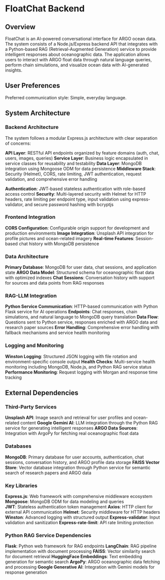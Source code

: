 # FloatChat Backend

## Overview

FloatChat is an AI-powered conversational interface for ARGO ocean data. The system consists of a Node.js/Express backend API that integrates with a Python-based RAG (Retrieval-Augmented Generation) service to provide intelligent responses about oceanographic data. The application allows users to interact with ARGO float data through natural language queries, perform chain simulations, and visualize ocean data with AI-generated insights.

## User Preferences

Preferred communication style: Simple, everyday language.

## System Architecture

### Backend Architecture
The system follows a modular Express.js architecture with clear separation of concerns:

**API Layer**: RESTful API endpoints organized by feature domains (auth, chat, users, images, queries)
**Service Layer**: Business logic encapsulated in service classes for reusability and testability
**Data Layer**: MongoDB integration using Mongoose ODM for data persistence
**Middleware Stack**: Security (Helmet), CORS, rate limiting, JWT authentication, request validation, and comprehensive error handling

**Authentication**: JWT-based stateless authentication with role-based access control
**Security**: Multi-layered security with Helmet for HTTP headers, rate limiting per endpoint type, input validation using express-validator, and secure password hashing with bcryptjs

### Frontend Integration
**CORS Configuration**: Configurable origin support for development and production environments
**Image Integration**: Unsplash API integration for profile pictures and ocean-related imagery
**Real-time Features**: Session-based chat history with MongoDB persistence

### Data Architecture
**Primary Database**: MongoDB for user data, chat sessions, and application state
**ARGO Data Model**: Structured schema for oceanographic float data with optimized indexes
**Chat Sessions**: Conversation history with support for sources and data points from RAG responses

### RAG-LLM Integration
**Python Service Communication**: HTTP-based communication with Python Flask service for AI operations
**Endpoints**: Chat responses, chain simulations, and natural language to MongoDB query translation
**Data Flow**: Questions sent to Python service, responses enriched with ARGO data and research paper sources
**Error Handling**: Comprehensive error handling with fallback mechanisms and service health monitoring

### Logging and Monitoring
**Winston Logging**: Structured JSON logging with file rotation and environment-specific console output
**Health Checks**: Multi-service health monitoring including MongoDB, Node.js, and Python RAG service status
**Performance Monitoring**: Request logging with Morgan and response time tracking

## External Dependencies

### Third-Party Services
**Unsplash API**: Image search and retrieval for user profiles and ocean-related content
**Google Gemini AI**: LLM integration through the Python RAG service for generating intelligent responses
**ARGO Data Sources**: Integration with ArgoPy for fetching real oceanographic float data

### Databases
**MongoDB**: Primary database for user accounts, authentication, chat sessions, conversation history, and ARGO profile data storage
**FAISS Vector Store**: Vector database integration through Python service for semantic search of research papers and ARGO data

### Key Libraries
**Express.js**: Web framework with comprehensive middleware ecosystem
**Mongoose**: MongoDB ODM for data modeling and queries  
**JWT**: Stateless authentication token management
**Axios**: HTTP client for external API communication
**Helmet**: Security middleware for HTTP headers
**Winston**: Advanced logging with structured output
**Express-validator**: Input validation and sanitization
**Express-rate-limit**: API rate limiting protection

### Python RAG Service Dependencies
**Flask**: Python web framework for RAG endpoints
**LangChain**: RAG pipeline implementation with document processing
**FAISS**: Vector similarity search for document retrieval
**HuggingFace Embeddings**: Text embedding generation for semantic search
**ArgoPy**: ARGO oceanographic data fetching and processing
**Google Generative AI**: Integration with Gemini models for response generation
